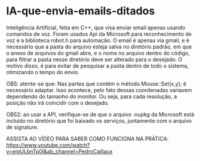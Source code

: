 # IA-que-envia-emails-ditados
Inteligência Artificial, feita em C++, que visa enviar email apenas usando comandos de voz. Foram usados Api da Microsoft para reconhecimento de voz e a biblioteca robot.h para automação. O email é apenas via gmail, e é necessário que a pasta do arquivo esteja salva no diretório padrão, em que o anexo de arquivos do gmail abre, e o nome no arquivo dentro do código, para filtrar a pasta nesse diretório deve ser alterado para o desejado. O motivo disso, é para evitar de pesquisar a pasta dentro de todo o sistema, otimizando o tempo do envio.


OBS: atente-se que: Nas partes que contém o método Mouse::Set(x,y); é necessário adaptar. Isso acontece, pelo fato dessas coordenadas variavem dependendo do tamanho do monitor. Ou seja, para cada resolução, a posição não irá coincidir com o desejado.

OBS2: ao usar a API, verifique-se de que o arquivo .nupkg da Microsoft está incluído no diretório que foi baixado os serviços, juntamente com o arquivo de signature.

ASSISTA AO VÍDEO PARA SABER COMO FUNCIONA NA PRÁTICA: https://www.youtube.com/watch?v=eigULbnTp0I&ab_channel=PedroCaillaux
